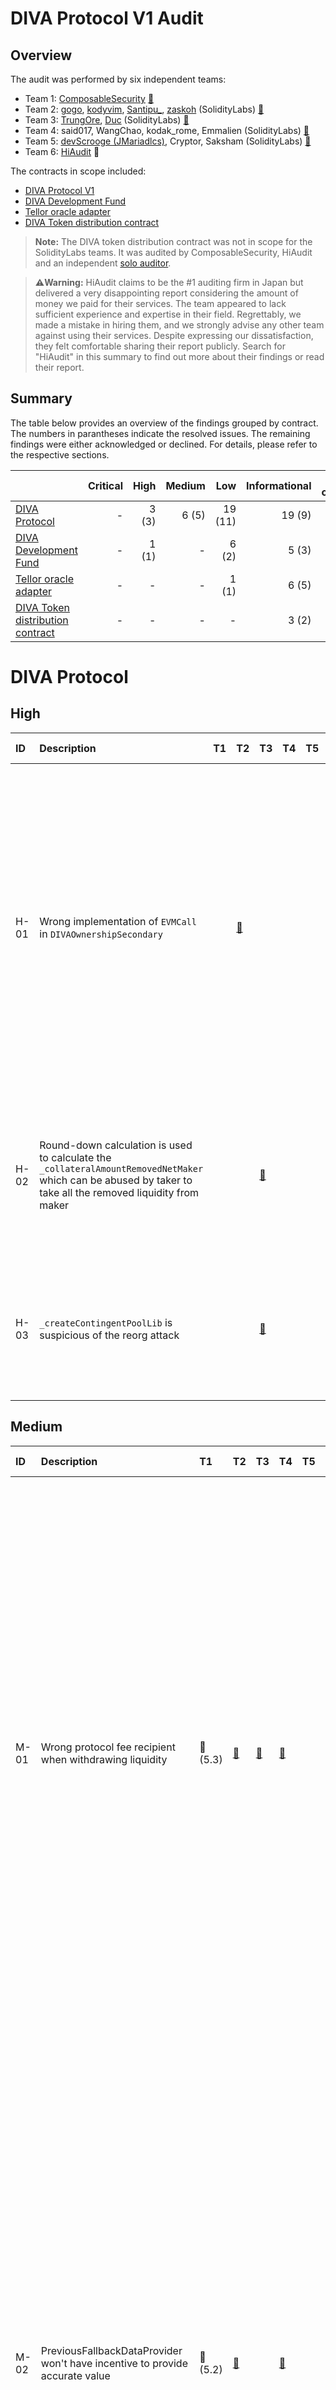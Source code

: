 # DIVA Protocol V1 Audit

## Overview

The audit was performed by six independent teams:
* Team 1: [ComposableSecurity](https://composable-security.com/) [🔗](https://github.com/GuardianAudits/SolidityLabAudits/blob/main/DIVA/DivaAuditTeam4.md#project-overview)
* Team 2: [gogo](https://twitter.com/gogotheauditor), [kodyvim](https://twitter.com/kodyvim_), [Santipu_](https://twitter.com/MrCaesarDev), [zaskoh](https://twitter.com/0xzaskoh) (SolidityLabs) [🔗](https://github.com/GuardianAudits/SolidityLabAudits/blob/main/DIVA/DivaAuditTeam4.md)
* Team 3: [TrungOre](https://twitter.com/Trungore), [Duc](https://twitter.com/duc_hph) (SolidityLabs) [🔗](https://github.com/GuardianAudits/SolidityLabAudits/blob/main/DIVA/DivaAuditTeam5.md)
* Team 4: said017, WangChao, kodak_rome, Emmalien  (SolidityLabs) [🔗](https://github.com/GuardianAudits/SolidityLabAudits/blob/main/DIVA/DivaAuditTeam6.md)
* Team 5: [devScrooge (JMariadlcs)](https://twitter.com/devScrooge), Cryptor, Saksham (SolidityLabs) [🔗](https://github.com/GuardianAudits/SolidityLabAudits/blob/main/DIVA/DivaAuditTeam7.md)
* Team 6: [HiAudit](https://hiaudit.io/consulting) 🔗

The contracts in scope included:
* [DIVA Protocol V1](https://github.com/divaprotocol/diva-protocol-v1/tree/main/contracts)
* [DIVA Development Fund](https://github.com/divaprotocol/diva-protocol-v1/blob/main/contracts/DIVADevelopmentFund.sol)
* [Tellor oracle adapter](https://github.com/divaprotocol/oracles/blob/main/contracts/DIVAOracleTellor.sol)
* [DIVA Token distribution contract](https://github.com/divaprotocol/diva-token-contract/blob/main/src/ClaimDIVALinearVesting.sol)

>**Note:** The DIVA token distribution contract was not in scope for the SolidityLabs teams. It was audited by ComposableSecurity, HiAudit and an independent [solo auditor](https://github.com/ahmedovv123/audits/blob/main/audits/DivaVesting(QA).md).

>**⚠️Warning:** HiAudit claims to be the #1 auditing firm in Japan but delivered a very disappointing report considering the amount of money we paid for their services. The team appeared to lack sufficient experience and expertise in their field. Regrettably, we made a mistake in hiring them, and we strongly advise any other team against using their services. Despite expressing our dissatisfaction, they felt comfortable sharing their report publicly. Search for "HiAudit" in this summary to find out more about their findings or read their report.

## Summary

The table below provides an overview of the findings grouped by contract. The numbers in parantheses indicate the resolved issues. The remaining findings were either acknowledged or declined. For details, please refer to the respective sections.

|  | Critical | High | Medium | Low | Informational |Gas optimization |
|:---------------------|-------:|---------:|----------:|--------------:|--------------------:|--------------------:|
| [DIVA Protocol](#diva-protocol)| - | 3 (3) | 6 (5) | 19 (11) | 19 (9) | 10 (5) |
| [DIVA Development Fund](#diva-development-fund) | - | 1 (1) | - | 6 (2) | 5 (3) | 1 (1) |
| [Tellor oracle adapter](#tellor-oracle-adapter) | - | - | - | 1 (1) | 6 (5) | - |
| [DIVA Token distribution contract](#diva-token-distribution-contract) | - | - | - | - | 3 (2) | - |

# DIVA Protocol

## High
|ID | Description        | T1 |T2 | T3 | T4 | T5 | T6 | Status | Team comment|
| :---| :--- |:--- | :--- |:--- |:--- |:--- |:--- |:--- |:--- |
|H-01|Wrong implementation of `EVMCall` in `DIVAOwnershipSecondary`||[🔗][H-01-T2]|||||[Resolved][PR3]|Great unique finding! We'd like to highlight that if this error made it to production, the harm would be limited as Tellor reporters could have adopted the new query type. No user funds would have been at risk. Nonetheless, adhering to the proposed standard is the preferred approach.|
|H-02|Round-down calculation is used to calculate the `_collateralAmountRemovedNetMaker` which can be abused by taker to take all the removed liquidity from maker|||[🔗][H-03-T3]||||[Resolved][PR24]|Great unique finding! While it wouldn't be economically viable to execute this attack, we agree to fix it to avoid any sort of griefing attack.|
|H-03|`_createContingentPoolLib` is suspicious of the reorg attack|||[🔗][H-04-T3]||||Resolved ([#29][PR29] / [#48][PR48])|Very special and unique finding which helped us to better protect protocol users in the event of chain reorgs.|

## Medium
|ID | Description        | T1 |T2 | T3 | T4 | T5 | T6 | Status | Team comment|
| :---| :--- |:--- | :--- |:--- |:--- |:--- |:--- |:--- |:--- |
|M-01|Wrong protocol fee recipient when withdrawing liquidity|🔗 (5.3)|[🔗][M-01-T2]|[🔗][M-01-T3]|[🔗][M-01-T4]||🔗 (9)|[Resolved][PR11]|Good spot! We overlooked it when we updated the governance logic to introduce an activation delay. The impact would have been rather limited as the new treasury account would have received protocol fees two days earlier than expected. The purpose of the two-day delay for treasury updates was primarily to reduce the incentives for reporting incorrect owners on secondary chains. No user funds would have been at risk.|
|M-02|PreviousFallbackDataProvider won't have incentive to provide accurate value|🔗 (5.2)|[🔗][M-02-T2]||[🔗][M-02-T4]||🔗 (4)|[Resolved][PR12]|Same comment as for M-01, we overlooked it when we updated the governance logic. The impact would have been rather limited. We don't anticipate high TVL pools with a reputable data provider reaching a stage where the fallback data provider has to step in. In the unlikely event that such a scenario would have occured, the previous fallback provider could be incentivized through a direct payment to report the outcome. Additionally, it is worth noting that the fallback provider won't change too frequently.|
|M-03|Fee-on-Transfer tokens used as collateral will make a pool undercollateralized||[🔗][M-03-T2]|[🔗][M-03-T3]||||[Resolved][PR27]|We agreed to block all fee-on-transfer tokens.|
|M-04|DoS in `_calcPayoffs` function when calculating big numbers||[🔗][M-04-T2]|||||[Resolved][PR16]|Very special finding that no one else spotted!|
|M-05|`_getActualTakerFillableAmount` will return `_takerCollateralAmount - _offerInfo.takerFilledAmount` even if the order is not fillable|||||[🔗][M-05-T5]||[Resolved][PR31]|Good finding that will help to avoid confusion for a certain class of offers. No user funds would have been at risk though. |
|M-06|Potentially In-Correct calculation of actual taker fillable amount||||||🔗 (3)|Declined|The HiAudit team failed to provide a more accurate formula than the existing one. |

## Low
|ID | Description        | T1 |T2 | T3 | T4 | T5 | T6 | Status | Team comment|
| :---| :--- |:--- | :--- |:--- |:--- |:--- |:--- |:--- |:--- |
|L-01|Neither the long nor the short token can be conditionally burned||[🔗][L-01-T2]|[🔗][L-01-T3]||||[Resolved][PR14]||
|L-02|Trapped ETH in the Diamond contract||[🔗][L-02-T2]|||[🔗][L-02-T5]||[Resolved][PR6]||
|L-03|Missing important data in events||[🔗][L-07-T2]|||||[Resolved][PR22]||
|L-04|Don't allow setting owner to `address(0)` in `DIVAOwnershipSecondary`||[🔗][L-08-T2]|||||Acknowledged|If a zero owner address was reported and remained undisputed, it would not result in any harm or negative consequences on secondary chains.|
|L-05|`DiamondCutFacet` should close the Diamond after getting called||[🔗][L-11-T2]|||||Acknowledged|We decided to remove the upgradeability feature via a separate transaction rather than embedding it into the Diamond constructor to keep the code as close as possible to the original standard. In particular, if we ever plan to have an upgradeability feature in future versions of the protocol, we can achieve that without major code changes. Users will be able to verify that contracts are not upgradeable via https://louper.dev/, for instance.|
|L-06|Transferring a zero value amount may revert when creating a pool|||[🔗][L-12-T3]||||Acknowledged|Not addressed as the amount > 0 check would be done within the corresponding ERC20 token.|
|L-07|Redundant requirement when requiring the `collateralAmount > 1e6` when creating a pool|||[🔗][L-13-T3]||||[Resolved][PR46]|Great unique finding which helped us to reduce the gas cost for creating a contingent pool.|
|L-08|`unpauseReturnCollateral()` will extend pause delay time even when it already unpaused||||[🔗][L-15-T4]|||[Resolved][PR35]|Great unique finding which helped us to improve the unpause functionality. |
|L-09|Griefer can challenge final reference value and prolonged the settlement process||||[🔗][L-16-T4]|||Acknowledged|Not addressed as the possibility to confirm a previously submitted value by re-submitting the same value was a conscious design choice to prevent these type of attacks.|
|L-10|Centralization risk in token supply can result in users being unable to remove DIVA owner|||||[🔗][L-17-T5]||Acknowledged|This issue is not a concern because power will eventually concentrate in the hands of those who have the highest belief in the project. Since these parties are likely to also stake for themselves, they will have a vested interest in acting in the best interest of the protocol.|
|L-11|Voting for a different owner can become impossible|||||[🔗][L-18-T5]||[Resolved][PR32]|Great unique finding! The implemented solution to store the timestamp for “each stake” of each user would be an overkill. We have decided to store the staking timestamp at a user-candidate level instead of a user level as done before. This solves the problem if a user is staking for two different candidates. We acknowledge that the timestamp will be overwritten if a user stakes for the same candidate multiple times.|
|L-12|Diamond facet upgrade|||||[🔗][L-19-T5]||Acknowledged|Not relevant as the protocol will be rendered immutable from the start.|
|L-13|Missing interface in IERC165|🔗 (5.4)||||||[Resolved][PR44]||
|L-14|Unverified position token|🔗 (5.5)||||||[Resolved][PR42]||
|L-15|Invalid receiver of settlement fee in liquidity removal|🔗 (5.7)||||||[Resolved][PR21]|Upon reviewing the recommendation, we discovered that our original (conscious) design choice could have led to incorrect settlement fee accounting within the Tellor adapter. To fix this issue, we applied a similar logic to the one used for tips, meaning that any accrued fees are held in a reserve and allocated to the corresponding recipient only after the final value has been confirmed. |
|L-16|Un-Satisfactory check while setting up `permissionedERC721Token`||||||🔗 (5)|Declined|The `permissionedERC721Token` address cannot be zero inside the `PermissionedPositionToken` contract as it's excluded in an `if` block inside the `PositionTokenFactory` contract. Despite highlighting this to HiAudit, they refused to remove this finding from the report, insisting that it aligns with best practices.|
|L-17|In-sufficient transfer check while allocating fees to `recipient`||||||🔗 (8)|Declined|Neither the treasury, the data provider nor the fallback provider can be the zero address (excluded inside the corresponding setter functions). Despite highlighting this to HiAudit, they refused to remove this finding from the report, insisting that it aligns with best practices.|
|L-18|Wrong implementation of EIP-2535 in LibDiamond library||[🔗][L-06-T2]|||||[Resolved][PR6]|Resulted from using a slightly outdated version of the Diamond Standard which didn't include these optimizations.|
|L-19|Update openzeppelin NPM dependencies in package.json||[🔗][L-03-T2]|||||[Resolved][PR3]||

## Informational
|ID | Description        | T1 |T2 | T3 | T4 | T5 | T6 | Status | Team comment|
| :---| :--- |:--- | :--- |:--- |:--- |:--- |:--- |:--- |:--- |
|I-01|Missing function to query for `_permissionedPositionTokenImplementation` in `PositionTokenFactory`||[🔗][I-05-T2]|||||[Resolved][PR6]||
|I-02|Consider resetting values after a new Owner has claimed the ownership in `DIVAOwnershipMain`||[🔗][I-07-T2]|||||Declined|Note that any non-winning candidate who has received more votes than the current owner can theoretically submit an ownership claim. That was a conscious design choice to simplify the snapshot logic. Resetting the values would allow a non-winning candidate to submit a claim and with that prevent the actual winner to submit their claim. |
|I-03|Misleading typo in comment||[🔗][I-11-T2]|||||[Resolved][PR6]||
|I-04|Violation Of Checks Effects Interation Pattern|🔗 (6.2)||||[🔗][I-12-T5]||Acknowledged|We have thoroughly evaluated the current implementation and are confident that it does not introduce any vulnerabilities. It was a conscious decision to prioritize drawing the capital before benefiting the `msg.sender`. Additionally, we have implemented reentrancy guards on all state-modifying functions (except governance related functions) to provide the necessary protection against reentrancy attacks. |
|I-05|Remove `poolId` from PoolStorage|🔗 (6.1)||||||Resolved|Resolved via H-03.|
|I-06|Improve code clarity|🔗 (6.3)||||[🔗][I-14-T5]||Resolved ([PR6] / [PR31])|Majority of the suggestions has been implemented.|
|I-07|Use proper error for non-existing pool|🔗 (6.4)||||||Resolved ([#37][PR37] / [#38][PR38] / [#39][PR39] / [#40][PR40] / [#50][PR50])||
|I-08|Add incentive for the default settlement|🔗 (6.5)||||||Declined|That was a conscious design choice. Position token holders will have a natural incentive to confirm the value and do not require additional incentives.|
|I-09|Optimize gas consumption by removing redundant checks|🔗 (6.6)||[🔗][L-14-T3]||||[Resolved][PR18]||
|I-10|Avoid zero value transfers initiated by the protocol|🔗 (6.7)||||||Acknowledged|We believe that zero value transfers should be excluded on the frontend side rather than within the contract itself. Introducing the proposed check would result in additional gas costs. In particular, as we anticipate that data providers will utilize the `batchClaimFee` function, passing a collateral token with an amount of 0 by accident would cause the entire transaction to revert, leading to significant costs for the data provider.|
|I-11|Consider adding white hat hacks policy|🔗 (6.9)||||||Acknowledged|We will add a white hat hack policy at a later stage, post mainnet launch.|
|I-12|Consider extending the effect of the `pauseReturnCollateral` function|🔗 (6.12)||||||Declined|The decision to not implement the ability to pause the creation of derivative contracts was deliberate to prevent the owner from being pressured by a central authority to halt the entire protocol.|
|I-13|Add missing variable checks in constructor||[🔗][I-06-T2]||||🔗 (1)|[Resolved][PR31]||
|I-14|Explicit Return [ Code Readability ]||||||🔗 (2)|Acknowledged||
|I-15|Unclear usage when ERC20 blacklisted user removes liquidity||||||🔗 (6)|Acknowledged|A potential taker that gets blacklisted before filling a remove liquidity offer is equivalent to not having any taker at all. No user is losing any money in such a scenario. The maker can simply wait until expiry to redeem their funds. It doesn't need a taker to return the collateral. HiAudit's recommendation to implement a check to verify if a user is blacklisted is not realistic as any ERC20 token may implement a different function name. |
|I-16|Useless require statement at `_diamondCut` function||[🔗][I-04-T2]|||||[Resolved][PR6]|Resulted from using a slightly outdated version of the Diamond Standard which didn't include these optimizations. |
|I-17|Missing NatSpec @inheritdoc in implementations||[🔗][I-08-T2]|||||Acknowledged|If a function is not documented inside the implementation contract, then it's natural to check whether it's included in the interface. We don't see any value-add of adding the @inheritdoc NatSpec. |
|I-18|Missing NatSpec in diva-contracts Interfaces||[🔗][I-10-T2]|||||[Resolved][PR54]||
|I-19|Consider adding popups for front-end application to warn users|🔗 (6.11)||||||Acknowledged|This finding is frontend-related and not directly relevant for the smart contract itself.|

# Gas optimization

|ID | Description        | T1 |T2 | T3 | T4 | T5 | T6 | Status | Team comment|
| :---| :--- |:--- | :--- |:--- |:--- |:--- |:--- |:--- |:--- |
|G-01|For Operations that will not overflow, you could use unchecked|||||[🔗][G-01-T5]||[Resolved][PR52]||
|G-02|Don't initialize variables with default value|||||[🔗][G-02-T5]||[Resolved][PR52]||
|G-03|Functions guaranteed to revert when called by normal users can be marked payable|||||[🔗][G-03-T5]||Acknowledged|For the sake of consistency, we have made the decision to disallow the sending of ETH to the contract in any manner. Accidentally sending ETH to the contract could result in the loss of funds, which may outweigh any potential gas savings, especially, when considering that the mentioned governance functions are not anticipated to be utilized frequently. We acknowledge that our constructor is payable for gas optimization purposes, but this only affects the deployment process.|
|G-04|+i costs less gas than i++, especially when it's used in for-loops (--i/i-- too)|||||[🔗][G-04-T5]||[Resolved][PR52]||
|G-05|Use != 0 instead of > 0 for unsigned integer comparison|||||[🔗][G-05-T5]||[Resolved][PR52]||
|G-06|Internal functions only called once can be inlined|||||[🔗][G-06-T5]||Acknowledged|We have chosen to leave it as is to prioritize code readability.|
|G-07|Using getter functions consume more gas|||||[🔗][G-07-T5]||Acknowledged|We decided to leave it as is to avoid major code changes and the risk of introducing new bugs.|
|G-08|+= Costs More Gas|||||[🔗][G-08-T5]||Declined| We somehow couldn't make the proposed syntax work as Remix flagged it as unsupported syntax.|
|G-09|ps Variable Can Be Inlined|||||[🔗][G-10-T5]||[Resolved][PR52]|Very good one which helped to save some gas and a few lines of code.|
|G-10|Use while loop instead of for loop|||||[🔗][G-11-T5]||Acknowledged|We decided to leave it as is to avoid major code changes and the risk of introducing new bugs.|

## Other

Issues not specifically raised by any of the auditing teams but related to other findings.

|ID| Description        | PR | Team comment|
| :---| :--- |:--- |:--- |
|O-01|Remove outdated comments regarding upgradeability risk and owner right restrictions in Documentation|[PR6]||


# DIVA Development Fund

## High
|ID | Description        | T1 |T2 | T3 | T4 | T5 | T6 | Status | Team comment|
| :---| :--- |:--- | :--- |:--- |:--- |:--- |:--- |:--- |:--- |
|H-01|Funds could be stuck in `DIVADevelopmentFund`|🔗 (5.1)|[🔗][H-02-T2]|||||[Resolved][PR8]||

## Low
|ID | Description        | T1 |T2 | T3 | T4 | T5 | T6 | Status | Team comment|
| :---| :--- |:--- | :--- |:--- |:--- |:--- |:--- |:--- |:--- |
|L-01|Add a minimum deposit amount in `DIVADevelopmentFund`||[🔗][L-09-T2]|||||Declined|Not addressed as someone could create a worthless token to circumvent such restriction. |
|L-02|Missing possibility of removing deposits that are fully paid in `DIVADevelopmentFund`||[🔗][L-10-T2]|||||Declined|Not addressed as deleting array items would change the indices of deposits which is not desired. Also, the full array is never used, so we don't see any immediate benefit of deleting the items.|
|L-04|Missing important data in events||[🔗][L-07-T2]|||||[Resolved][PR22]||
|L-05|Fee-on-transfer tokens will get stuck in Development Fund|🔗 (5.6)|[🔗][L-05-T2]|||||[Resolved][PR27]||
|L-06|Missing validations while adding new deposit to address ||||||🔗 (7)|Declined|Despite pointing out to the HiAudit team that the zero address does not implement the `safeTransferFrom` function, they refused to remove this finding from the report, insisting that it aligns with best practices.|

## Informational
|ID | Description        | T1 |T2 | T3 | T4 | T5 | T6 | Status | Team comment|
| :---| :--- |:--- | :--- |:--- |:--- |:--- |:--- |:--- |:--- |
|I-01|Add missing variable checks in constructor||[🔗][I-06-T2]||||🔗 (1)|[Resolved][PR31]||
|I-02|Improve code clarity|🔗 (6.3)||||||Resolved ([#6][PR6] / [#31][PR31])|Majority of the suggestions has been implemented.|
|I-03|Remove `payable` mutability from `withdraw` function|🔗 (6.10)||||||Acknowledged|We decided to leave it as is as the owner has the possibility to withdraw any directly deposited ETH.|
|I-04|Missing NatSpec @inheritdoc in implementations||[🔗][I-08-T2]|||||Acknowledged|If a function is not documented inside the implementation contract, then it's natural to check whether it's included in the interface. We don't see any value-add of adding the @inheritdoc NatSpec. |
|I-05|Missing NatSpec in diva-contracts Interfaces||[🔗][I-10-T2]|||||[Resolved][PR54]||

# Gas optimization

|ID | Description        | T1 |T2 | T3 | T4 | T5 | T6 | Status | Team comment|
| :---| :--- |:--- | :--- |:--- |:--- |:--- |:--- |:--- |:--- |
|G-01|Use custom error strings|||||[🔗][G-09-T5]||[Resolved][PR52]||

# Tellor oracle adapter

## Low
|ID | Description        | T1 |T2 | T3 | T4 | T5 | T6 | Status | Team comment|
| :---| :--- |:--- | :--- |:--- |:--- |:--- |:--- |:--- |:--- |
|L-01|Missing boundries for `_maxDIVARewardUSD` in `DIVAOracleTellor`||[🔗][L-04-T2]|||||Acknowledged|As the purchasing power of USD may change over time, we agreed to not implement any boundaries.|
|L-02|Update openzeppelin NPM dependencies in package.json||[🔗][L-03-T2]|||||[Resolved][PR79-TA]||

## Informational
|ID | Description        | T1 |T2 | T3 | T4 | T5 | T6 | Status | Team comment|
| :---| :--- |:--- | :--- |:--- |:--- |:--- |:--- |:--- |:--- |
|I-01|Missing validation on deployment of DIVAOracleTellor||[🔗][I-01-T2]|||||[Resolved][PR79-TA]||
|I-02|Use specific imports instead of just a global import in DIVAOracleTellor||[🔗][I-03-T2]|||||[Resolved][PR79-TA]||
|I-03|Change immutable to constant if a fixed value is used||[🔗][I-09-T2]|||||[Resolved][PR79-TA]||
|I-04|Add missing variable checks in constructor||[🔗][I-06-T2]||||🔗 (1)|[Resolved][PR79-TA]||
|I-05|Pragma version|🔗 (6.14)|[🔗][I-02-T2]|||||[Resolved][PR79-TA]|Decided to use Solidity version 0.8.19 for all contracts.|
|I-06|Missing NatSpec @inheritdoc in implementations||[🔗][I-08-T2]|||||Acknowledged|If a function is not documented inside the implementation contract, then it's natural to check whether it's included in the interface. We don't see any value-add in adding the @inheritdoc NatSpec. |

## Other

Issues not specifically raised by any of the auditing teams but related to other findings.

|| Description | PR | Team comment|
| :---| :--- |:--- |:--- |
|O-01|Remove support for fee-on-transfer tokens in `addTip` function|[#82][PR82-TA]|Related to finding M-03 finding in [DIVA Protocol](#diva-protocol).|
|O-02|Update `poolId` type|[#84][PR84-TA]|Necessary adjustment resulting from the new poolId logic implemented to protect against reorg attacks (see H-03 in [DIVA Protocol](#diva-protocol)).|
|O-03|Minor gas optimizations|[#85][PR85-TA]|Related to the gas optimizations proposed for [DIVA Protocol](#diva-protocol).|

# DIVA Token distribution contract

## Informational
|ID | Description        | T1 |T2 | T3 | T4 | T5 | T6 | Status | Team comment|
| :---| :--- |:--- | :--- |:--- |:--- |:--- |:--- |:--- |:--- |
|I-01|Detect duplicates in claimers' addresses|🔗 (6.8)||||||[Resolved][PR9-DC]||
|I-02|Protect withdrawing all tokens before setting up trigger|🔗 (6.13)||||||Acknowledged|Not addressed as this may be useful in case something goes wrong at initialization. |
|I-03|Pragma version|🔗 (6.14)||||||[Resolved][PR13-DC]||

## Other

Issues not specifically raised by any of the auditing teams but related to other findings.

|ID| Description        | PR | Team comment|
| :---| :--- |:--- |:--- |
|O-01|Remove pause/unpause functionality from ClaimDIVALinearVesting contract|[#13][PR13-DC]|We decided to remove the possibility to pause the contract to mitigate the risk of users having their tokens locked. Somewhat related to the centralization risk highlighted in [DIVA Protocol](#diva-protocol) (L-10).|
|O-02|Use custom errors instead of require to save users gas|[#15][PR15-DC]|This issue is related to the gas optimization proposed for [DIVA Development Fund](#diva-development-fund).|


<!-- DIVA Protocol and DIVA Development Fund -->
[PR3]: https://github.com/divaprotocol/diva-protocol-v1/pull/3
[PR8]: https://github.com/divaprotocol/diva-protocol-v1/pull/8
[PR24]: https://github.com/divaprotocol/diva-protocol-v1/pull/24
[PR29]: https://github.com/divaprotocol/diva-protocol-v1/pull/29
[PR48]: https://github.com/divaprotocol/diva-protocol-v1/pull/48
[PR11]: https://github.com/divaprotocol/diva-protocol-v1/pull/11
[PR12]: https://github.com/divaprotocol/diva-protocol-v1/pull/12
[PR27]: https://github.com/divaprotocol/diva-protocol-v1/pull/27
[PR16]: https://github.com/divaprotocol/diva-protocol-v1/pull/16
[PR14]: https://github.com/divaprotocol/diva-protocol-v1/pull/14
[PR6]: https://github.com/divaprotocol/diva-protocol-v1/pull/6
[PR3]: https://github.com/divaprotocol/diva-protocol-v1/pull/3
[PR27]: https://github.com/divaprotocol/diva-protocol-v1/pull/27
[PR6]: https://github.com/divaprotocol/diva-protocol-v1/pull/6
[PR22]: https://github.com/divaprotocol/diva-protocol-v1/pull/22
[PR6]: https://github.com/divaprotocol/diva-protocol-v1/pull/6
[PR6]: https://github.com/divaprotocol/diva-protocol-v1/pull/6
[PR31]: https://github.com/divaprotocol/diva-protocol-v1/pull/31
[PR54]: https://github.com/divaprotocol/diva-protocol-v1/pull/54
[PR6]: https://github.com/divaprotocol/diva-protocol-v1/pull/6
[PR46]: https://github.com/divaprotocol/diva-protocol-v1/pull/46
[PR18]: https://github.com/divaprotocol/diva-protocol-v1/pull/18
[PR35]: https://github.com/divaprotocol/diva-protocol-v1/pull/35
[PR32]: https://github.com/divaprotocol/diva-protocol-v1/pull/32
[PR52]: https://github.com/divaprotocol/diva-protocol-v1/pull/52
[PR52]: https://github.com/divaprotocol/diva-protocol-v1/pull/52
[PR52]: https://github.com/divaprotocol/diva-protocol-v1/pull/52
[PR52]: https://github.com/divaprotocol/diva-protocol-v1/pull/52
[PR52]: https://github.com/divaprotocol/diva-protocol-v1/pull/52
[PR52]: https://github.com/divaprotocol/diva-protocol-v1/pull/52
[PR52]: https://github.com/divaprotocol/diva-protocol-v1/pull/52
[PR52]: https://github.com/divaprotocol/diva-protocol-v1/pull/52
[PR52]: https://github.com/divaprotocol/diva-protocol-v1/pull/52
[PR52]: https://github.com/divaprotocol/diva-protocol-v1/pull/52
[PR52]: https://github.com/divaprotocol/diva-protocol-v1/pull/52
[PR44]: https://github.com/divaprotocol/diva-protocol-v1/pull/44
[PR42]: https://github.com/divaprotocol/diva-protocol-v1/pull/42
[PR21]: https://github.com/divaprotocol/diva-protocol-v1/pull/21
[PR6]: https://github.com/divaprotocol/diva-protocol-v1/pull/6
[PR37]: https://github.com/divaprotocol/diva-protocol-v1/pull/37
[PR38]: https://github.com/divaprotocol/diva-protocol-v1/pull/38
[PR39]: https://github.com/divaprotocol/diva-protocol-v1/pull/39
[PR40]: https://github.com/divaprotocol/diva-protocol-v1/pull/40
[PR50]: https://github.com/divaprotocol/diva-protocol-v1/pull/50
[PR18]: https://github.com/divaprotocol/diva-protocol-v1/pull/18
[PR13]: https://github.com/divaprotocol/diva-protocol-v1/pull/13
[PR6]: https://github.com/divaprotocol/diva-protocol-v1/pull/6
[PR15]: https://github.com/divaprotocol/diva-protocol-v1/pull/15



<!-- Tellor adapter -->
[PR79-TA]: https://github.com/divaprotocol/oracles/pull/79
[PR82-TA]: https://github.com/divaprotocol/oracles/pull/82
[PR84-TA]: https://github.com/divaprotocol/oracles/pull/84
[PR85-TA]: https://github.com/divaprotocol/oracles/pull/85

<!-- DIVA Token distribution contract -->
[PR9-DC]: https://github.com/divaprotocol/diva-token-contract/pull/9
[PR13-DC]: https://github.com/divaprotocol/diva-token-contract/pull/13
[PR15-DC]: https://github.com/divaprotocol/diva-token-contract/pull/15

<!-- Team 2 -->
[H-01-T2]: https://github.com/GuardianAudits/SolidityLabAudits/blob/main/DIVA/DivaAuditTeam4.md#-h-01-wrong-implementation-of-evmcall-in-divaownershipsecondary
[H-02-T2]: https://github.com/GuardianAudits/SolidityLabAudits/blob/main/DIVA/DivaAuditTeam4.md#-h-02-funds-could-be-stuck-in-divadevelopmentfund
[M-01-T2]: https://github.com/GuardianAudits/SolidityLabAudits/blob/main/DIVA/DivaAuditTeam4.md#-m-01-wrong-protocol-fee-recipient-when-withdrawing-liquidity
[M-02-T2]: https://github.com/GuardianAudits/SolidityLabAudits/blob/main/DIVA/DivaAuditTeam4.md#-m-02-previousfallbackdataprovider-wont-have-incentive-to-provide-accurate-value
[M-03-T2]: https://github.com/GuardianAudits/SolidityLabAudits/blob/main/DIVA/DivaAuditTeam4.md#-m-03-fee-on-transfer-tokens-used-as-collateral-will-make-a-pool-undercollateralized
[M-04-T2]: https://github.com/GuardianAudits/SolidityLabAudits/blob/main/DIVA/DivaAuditTeam4.md#-m-04-dos-in-_calcpayoffs-function-when-calculating-big-numbers
[L-01-T2]: https://github.com/GuardianAudits/SolidityLabAudits/blob/main/DIVA/DivaAuditTeam4.md#-l-10-neither-the-long-nor-the-short-token-can-be-conditionally-burned
[L-02-T2]: https://github.com/GuardianAudits/SolidityLabAudits/blob/main/DIVA/DivaAuditTeam4.md#-l-11-trapped-eth-in-the-diamond-contract
[L-03-T2]: https://github.com/GuardianAudits/SolidityLabAudits/blob/main/DIVA/DivaAuditTeam4.md#-l-01-update-openzeppelin-npm-dependencies-in-packagejson
[L-04-T2]: https://github.com/GuardianAudits/SolidityLabAudits/blob/main/DIVA/DivaAuditTeam4.md#-l-02-missing-boundries-for-_maxdivarewardusd-in-divaoracletellor
[L-05-T2]: https://github.com/GuardianAudits/SolidityLabAudits/blob/main/DIVA/DivaAuditTeam4.md#-l-03-fee-on-transfer-tokens-will-get-stuck-in-development-fund
[L-06-T2]: https://github.com/GuardianAudits/SolidityLabAudits/blob/main/DIVA/DivaAuditTeam4.md#-l-04-wrong-implementation-of-eip-2535-in-libdiamond-library
[L-07-T2]: https://github.com/GuardianAudits/SolidityLabAudits/blob/main/DIVA/DivaAuditTeam4.md#-l-05-missing-important-data-in-events
[L-08-T2]: https://github.com/GuardianAudits/SolidityLabAudits/blob/main/DIVA/DivaAuditTeam4.md#-l-06-dont-allow-setting-owner-to-address0-in-divaownershipsecondary
[L-09-T2]: https://github.com/GuardianAudits/SolidityLabAudits/blob/main/DIVA/DivaAuditTeam4.md#-l-07-add-a-minimum-deposit-amount-in-divadevelopmentfund
[L-10-T2]: https://github.com/GuardianAudits/SolidityLabAudits/blob/main/DIVA/DivaAuditTeam4.md#-l-08-missing-possibility-of-removing-deposits-that-are-fully-paid-in-divadevelopmentfund
[L-11-T2]: https://github.com/GuardianAudits/SolidityLabAudits/blob/main/DIVA/DivaAuditTeam4.md#-l-09-diamondcutfacet-should-close-the-diamond-after-getting-called
[I-01-T2]: https://github.com/GuardianAudits/SolidityLabAudits/blob/main/DIVA/DivaAuditTeam4.md#-i-01-missing-validation-on-deployment-of-divaoracletellor
[I-02-T2]: https://github.com/GuardianAudits/SolidityLabAudits/blob/main/DIVA/DivaAuditTeam4.md#-i-02-pragma-version
[I-03-T2]: https://github.com/GuardianAudits/SolidityLabAudits/blob/main/DIVA/DivaAuditTeam4.md#-i-03-use-specific-imports-instead-of-just-a-global-import-in-divaoracletellor
[I-04-T2]: https://github.com/GuardianAudits/SolidityLabAudits/blob/main/DIVA/DivaAuditTeam4.md#-i-04-useless-require-statement-at-_diamondcut-function
[I-05-T2]: https://github.com/GuardianAudits/SolidityLabAudits/blob/main/DIVA/DivaAuditTeam4.md#-i-05-missing-function-to-query-for-_permissionedpositiontokenimplementation-in-positiontokenfactory
[I-06-T2]: https://github.com/GuardianAudits/SolidityLabAudits/blob/main/DIVA/DivaAuditTeam4.md#-i-06-add-missing-variable-checks-in-constructor
[I-07-T2]: https://github.com/GuardianAudits/SolidityLabAudits/blob/main/DIVA/DivaAuditTeam4.md#-i-07-consider-resetting-values-after-a-new-owner-has-claimed-the-ownership-in-divaownershipmain
[I-08-T2]: https://github.com/GuardianAudits/SolidityLabAudits/blob/main/DIVA/DivaAuditTeam4.md#-i-08-missing-natspec-inheritdoc-in-implementations
[I-09-T2]: https://github.com/GuardianAudits/SolidityLabAudits/blob/main/DIVA/DivaAuditTeam4.md#-i-09-change-immutable-to-constant-if-a-fixed-value-is-used
[I-10-T2]: https://github.com/GuardianAudits/SolidityLabAudits/blob/main/DIVA/DivaAuditTeam4.md#-i-10-missing-natspec-in-diva-contracts-interfaces
[I-11-T2]: https://github.com/GuardianAudits/SolidityLabAudits/blob/main/DIVA/DivaAuditTeam4.md#-i-11-misleading-typo-in-comment

<!-- Team 3 -->
[H-03-T3]: https://github.com/GuardianAudits/SolidityLabAudits/blob/main/DIVA/DivaAuditTeam5.md#-h-01-round-down-calculation-is-used-to-calculate-the-_collateralamountremovednetmaker-which-can-be-abused-by-taker-to-take-all-the-removed-liquidity-from-maker
[H-04-T3]: https://github.com/GuardianAudits/SolidityLabAudits/blob/main/DIVA/DivaAuditTeam5.md#-h-02-_createcontingentpoollib-is-suspicious-of-the-reorg-attack
[M-01-T3]: https://github.com/GuardianAudits/SolidityLabAudits/blob/main/DIVA/DivaAuditTeam5.md#-m-02-incorrect-treasury-is-used-for-fee-allocation-when-removing-liquidity
[M-03-T3]: https://github.com/GuardianAudits/SolidityLabAudits/blob/main/DIVA/DivaAuditTeam5.md#-m-01-lack-of-support-for-fee-on-transfer-tokens
[L-01-T3]: https://github.com/GuardianAudits/SolidityLabAudits/blob/main/DIVA/DivaAuditTeam5.md#-l-03-the-position-token-longshort-token-cant-be-minted-for-the-address0
[L-12-T3]: https://github.com/GuardianAudits/SolidityLabAudits/blob/main/DIVA/DivaAuditTeam5.md#-l-04-transferring-a-zero-value-amount-may-revert-when-creating-a-pool
[L-13-T3]: https://github.com/GuardianAudits/SolidityLabAudits/blob/main/DIVA/DivaAuditTeam5.md#-l-01-redundant-requirement-when-requiring-the-collateralamount--1e6-when-creating-a-pool
[L-14-T3]: https://github.com/GuardianAudits/SolidityLabAudits/blob/main/DIVA/DivaAuditTeam5.md#-l-02-redundant-check-blocktimestamp--submissionendtime

<!-- Team 4 -->
[M-01-T4]: https://github.com/GuardianAudits/SolidityLabAudits/blob/main/DIVA/DivaAuditTeam6.md#-m-02-receiver-of-treasury-fee-can-be-wrong-in-certain-condition-if-remove-liquidity-function-is-executed
[M-02-T4]: https://github.com/GuardianAudits/SolidityLabAudits/blob/main/DIVA/DivaAuditTeam6.md#-m-01-receiver-of-settlement-fee-can-be-wrong-in-certain-condition-if-fallback-data-provider-executing-setfinalreferencevalue
[L-15-T4]: https://github.com/GuardianAudits/SolidityLabAudits/blob/main/DIVA/DivaAuditTeam6.md#-l-01-unpausereturncollateral-will-extend-pause-delay-time-even-when-it-already-unpaused
[L-16-T4]: https://github.com/GuardianAudits/SolidityLabAudits/blob/main/DIVA/DivaAuditTeam6.md#-l-02-griefer-can-challenge-final-reference-value-and-prolonged-the-settlement-process

<!-- Team 5 -->
[M-05-T5]: https://github.com/GuardianAudits/SolidityLabAudits/blob/main/DIVA/DivaAuditTeam7.md#-m-01-_getactualtakerfillableamount-will-return-_takercollateralamount---_offerinfotakerfilledamount-even-if-the-order-is-not-fillable
[L-02-T5]: https://github.com/GuardianAudits/SolidityLabAudits/blob/main/DIVA/DivaAuditTeam7.md#-l-03-user-will-lose-ether-which-was-sent-to-the-diamond-contract
[L-17-T5]: https://github.com/GuardianAudits/SolidityLabAudits/blob/main/DIVA/DivaAuditTeam7.md#-l-02-centralization-risk-in-token-supply-can-result-in-users-being-unable-to-remove-diva-owner
[L-18-T5]: https://github.com/GuardianAudits/SolidityLabAudits/blob/main/DIVA/DivaAuditTeam7.md#-l-04--voting-for-a-different-owner-can-become-impossible
[L-19-T5]: https://github.com/GuardianAudits/SolidityLabAudits/blob/main/DIVA/DivaAuditTeam7.md#-l-01-diamond-facet-upgrade
[I-12-T5]: https://github.com/GuardianAudits/SolidityLabAudits/blob/main/DIVA/DivaAuditTeam7.md#-i-01-violation-of-checks-effects-interation-pattern
[G-01-T5]: https://github.com/GuardianAudits/SolidityLabAudits/blob/main/DIVA/DivaAuditTeam7.md#g-1-for-operations-that-will-not-overflow-you-could-use-unchecked
[G-02-T5]: https://github.com/GuardianAudits/SolidityLabAudits/blob/main/DIVA/DivaAuditTeam7.md#g-2-dont-initialize-variables-with-default-value
[G-03-T5]: https://github.com/GuardianAudits/SolidityLabAudits/blob/main/DIVA/DivaAuditTeam7.md#g-3-functions-guaranteed-to-revert-when-called-by-normal-users-can-be-marked-payable
[G-04-T5]: https://github.com/GuardianAudits/SolidityLabAudits/blob/main/DIVA/DivaAuditTeam7.md#g-4-i-costs-less-gas-than-i-especially-when-its-used-in-for-loops---ii---too
[G-05-T5]: https://github.com/GuardianAudits/SolidityLabAudits/blob/main/DIVA/DivaAuditTeam7.md#g-5-use--0-instead-of--0-for-unsigned-integer-comparison
[G-06-T5]: https://github.com/GuardianAudits/SolidityLabAudits/blob/main/DIVA/DivaAuditTeam7.md#g-6-internal-functions-only-called-once-can-be-inlined
[G-07-T5]: https://github.com/GuardianAudits/SolidityLabAudits/blob/main/DIVA/DivaAuditTeam7.md#g-7-using-getter-functions-consume-more-gas
[G-08-T5]: https://github.com/GuardianAudits/SolidityLabAudits/blob/main/DIVA/DivaAuditTeam7.md#g-8----costs-more-gas
[G-09-T5]: https://github.com/GuardianAudits/SolidityLabAudits/blob/main/DIVA/DivaAuditTeam7.md#g-9-use-custom-error-strings
[G-10-T5]: https://github.com/GuardianAudits/SolidityLabAudits/blob/main/DIVA/DivaAuditTeam7.md#g-10-ps-variable-can-be-inlined
[G-11-T5]: https://github.com/GuardianAudits/SolidityLabAudits/blob/main/DIVA/DivaAuditTeam7.md#-g-11-use-while-loop-instead-of-for-loop
[I-14-T5]: https://github.com/GuardianAudits/SolidityLabAudits/blob/main/DIVA/DivaAuditTeam7.md#g-1-for-operations-that-will-not-overflow-you-could-use-unchecked